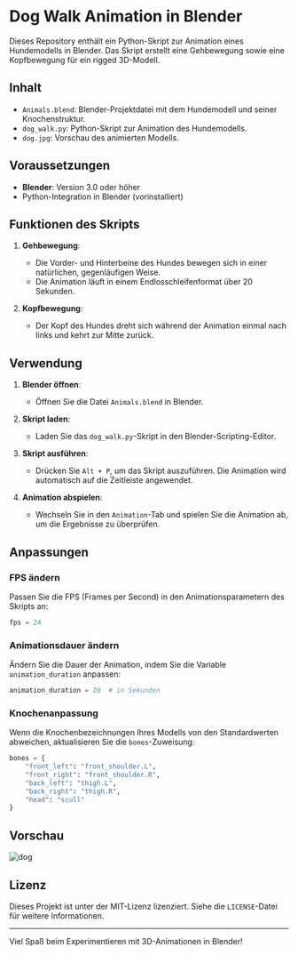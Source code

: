 
# Dog Walk Animation in Blender

Dieses Repository enthält ein Python-Skript zur Animation eines Hundemodells in Blender. Das Skript erstellt eine Gehbewegung sowie eine Kopfbewegung für ein rigged 3D-Modell.

## Inhalt

- `Animals.blend`: Blender-Projektdatei mit dem Hundemodell und seiner Knochenstruktur.
- `dog_walk.py`: Python-Skript zur Animation des Hundemodells.
- `dog.jpg`: Vorschau des animierten Modells.

## Voraussetzungen

- **Blender**: Version 3.0 oder höher
- Python-Integration in Blender (vorinstalliert)

## Funktionen des Skripts

1. **Gehbewegung**:
   - Die Vorder- und Hinterbeine des Hundes bewegen sich in einer natürlichen, gegenläufigen Weise.
   - Die Animation läuft in einem Endlosschleifenformat über 20 Sekunden.

2. **Kopfbewegung**:
   - Der Kopf des Hundes dreht sich während der Animation einmal nach links und kehrt zur Mitte zurück.

## Verwendung

1. **Blender öffnen**:
   - Öffnen Sie die Datei `Animals.blend` in Blender.

2. **Skript laden**:
   - Laden Sie das `dog_walk.py`-Skript in den Blender-Scripting-Editor.

3. **Skript ausführen**:
   - Drücken Sie `Alt + P`, um das Skript auszuführen. Die Animation wird automatisch auf die Zeitleiste angewendet.

4. **Animation abspielen**:
   - Wechseln Sie in den `Animation`-Tab und spielen Sie die Animation ab, um die Ergebnisse zu überprüfen.

## Anpassungen

### FPS ändern
Passen Sie die FPS (Frames per Second) in den Animationsparametern des Skripts an:
```python
fps = 24
```

### Animationsdauer ändern
Ändern Sie die Dauer der Animation, indem Sie die Variable `animation_duration` anpassen:
```python
animation_duration = 20  # in Sekunden
```

### Knochenanpassung
Wenn die Knochenbezeichnungen Ihres Modells von den Standardwerten abweichen, aktualisieren Sie die `bones`-Zuweisung:
```python
bones = {
    "front_left": "front_shoulder.L",
    "front_right": "front_shoulder.R",
    "back_left": "thigh.L",
    "back_right": "thigh.R",
    "head": "scull"
}
```

## Vorschau


![dog](https://github.com/user-attachments/assets/4769e056-4a04-4f39-ab6d-4ea75d85ea99)

## Lizenz

Dieses Projekt ist unter der MIT-Lizenz lizenziert. Siehe die `LICENSE`-Datei für weitere Informationen.

---

Viel Spaß beim Experimentieren mit 3D-Animationen in Blender!

